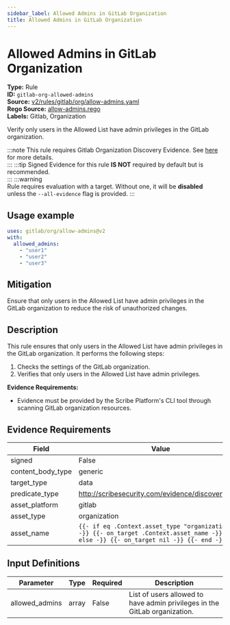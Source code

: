 ```yaml
---
sidebar_label: Allowed Admins in GitLab Organization
title: Allowed Admins in GitLab Organization
---  
```

# Allowed Admins in GitLab Organization  
**Type:** Rule  
**ID:** `gitlab-org-allowed-admins`  
**Source:** [v2/rules/gitlab/org/allow-admins.yaml](https://github.com/scribe-public/sample-policies/blob/main/v2/rules/gitlab/org/allow-admins.yaml)  
**Rego Source:** [allow-admins.rego](https://github.com/scribe-public/sample-policies/blob/main/v2/rules/gitlab/org/allow-admins.rego)  
**Labels:** Gitlab, Organization  

Verify only users in the Allowed List have admin privileges in the GitLab organization.

:::note 
This rule requires Gitlab Organization Discovery Evidence. See [here](/docs/platforms/discover#gitlab-discovery) for more details.  
::: 
:::tip 
Signed Evidence for this rule **IS NOT** required by default but is recommended.  
::: 
:::warning  
Rule requires evaluation with a target. Without one, it will be **disabled** unless the `--all-evidence` flag is provided.
::: 

## Usage example

```yaml
uses: gitlab/org/allow-admins@v2
with:
  allowed_admins:
    - "user1"
    - "user2"
    - "user3"
```

## Mitigation  
Ensure that only users in the Allowed List have admin privileges in the GitLab organization to reduce the risk of unauthorized changes.


## Description  
This rule ensures that only users in the Allowed List have admin privileges in the GitLab organization.
It performs the following steps:

1. Checks the settings of the GitLab organization.
2. Verifies that only users in the Allowed List have admin privileges.

**Evidence Requirements:**
- Evidence must be provided by the Scribe Platform's CLI tool through scanning GitLab organization resources.

## Evidence Requirements  
| Field | Value |
|-------|-------|
| signed | False |
| content_body_type | generic |
| target_type | data |
| predicate_type | http://scribesecurity.com/evidence/discovery/v0.1 |
| asset_platform | gitlab |
| asset_type | organization |
| asset_name | `{{- if eq .Context.asset_type "organization" -}} {{- on_target .Context.asset_name -}} {{- else -}} {{- on_target nil -}} {{- end -}}` |

## Input Definitions  
| Parameter | Type | Required | Description |
|-----------|------|----------|-------------|
| allowed_admins | array | False | List of users allowed to have admin privileges in the GitLab organization. |

